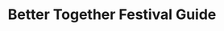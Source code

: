 ---
templateKey: pdf-serve
title: Better Together Festival Guide
path: /BTFestivalGuide
pdf: "/img/guide-small.pdf"
pdfImg: "/img/guide-small.png"
pdfLinkText: Download Festival Guide Here!
seo:
  browserTitle: Better Together Festival Guide | In This Together Events
  description: Better Together Festival Guide
  title: Better Together Festival Guide | In This Together Events
---